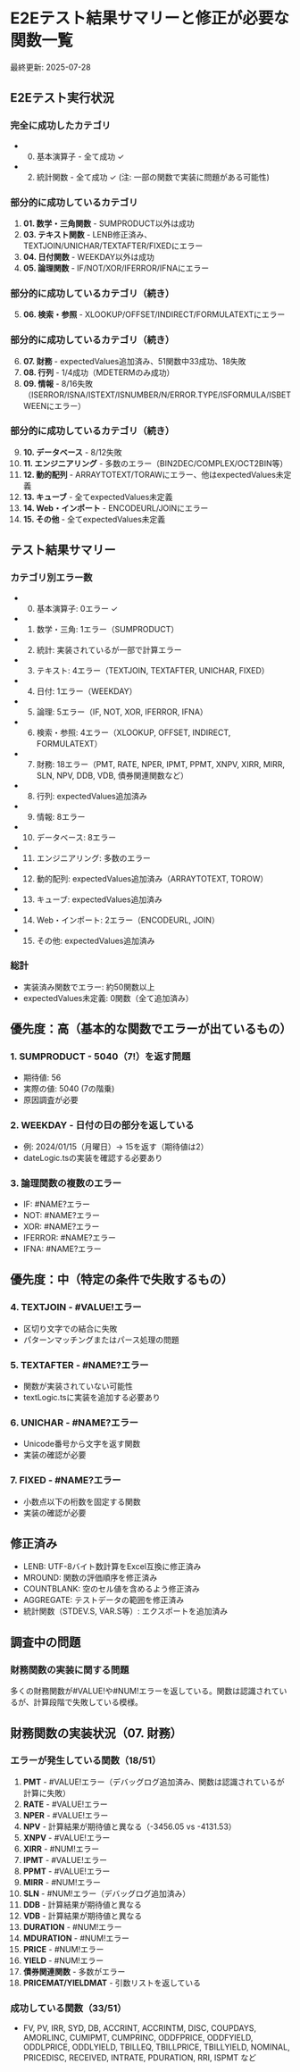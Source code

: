 # E2Eテスト結果サマリーと修正が必要な関数一覧

最終更新: 2025-07-28

## E2Eテスト実行状況

### 完全に成功したカテゴリ
- 00. 基本演算子 - 全て成功 ✓
- 02. 統計関数 - 全て成功 ✓ (注: 一部の関数で実装に問題がある可能性)

### 部分的に成功しているカテゴリ
1. **01. 数学・三角関数** - SUMPRODUCT以外は成功
2. **03. テキスト関数** - LENB修正済み、TEXTJOIN/UNICHAR/TEXTAFTER/FIXEDにエラー
3. **04. 日付関数** - WEEKDAY以外は成功
4. **05. 論理関数** - IF/NOT/XOR/IFERROR/IFNAにエラー

### 部分的に成功しているカテゴリ（続き）
5. **06. 検索・参照** - XLOOKUP/OFFSET/INDIRECT/FORMULATEXTにエラー

### 部分的に成功しているカテゴリ（続き）
6. **07. 財務** - expectedValues追加済み、51関数中33成功、18失敗
7. **08. 行列** - 1/4成功（MDETERMのみ成功）
8. **09. 情報** - 8/16失敗（ISERROR/ISNA/ISTEXT/ISNUMBER/N/ERROR.TYPE/ISFORMULA/ISBETWEENにエラー）

### 部分的に成功しているカテゴリ（続き）
9. **10. データベース** - 8/12失敗
10. **11. エンジニアリング** - 多数のエラー（BIN2DEC/COMPLEX/OCT2BIN等）
11. **12. 動的配列** - ARRAYTOTEXT/TORAWにエラー、他はexpectedValues未定義
12. **13. キューブ** - 全てexpectedValues未定義
13. **14. Web・インポート** - ENCODEURL/JOINにエラー
14. **15. その他** - 全てexpectedValues未定義

## テスト結果サマリー

### カテゴリ別エラー数
- 00. 基本演算子: 0エラー ✓
- 01. 数学・三角: 1エラー（SUMPRODUCT）
- 02. 統計: 実装されているが一部で計算エラー
- 03. テキスト: 4エラー（TEXTJOIN, TEXTAFTER, UNICHAR, FIXED）
- 04. 日付: 1エラー（WEEKDAY）
- 05. 論理: 5エラー（IF, NOT, XOR, IFERROR, IFNA）
- 06. 検索・参照: 4エラー（XLOOKUP, OFFSET, INDIRECT, FORMULATEXT）
- 07. 財務: 18エラー（PMT, RATE, NPER, IPMT, PPMT, XNPV, XIRR, MIRR, SLN, NPV, DDB, VDB, 債券関連関数など）
- 08. 行列: expectedValues追加済み
- 09. 情報: 8エラー
- 10. データベース: 8エラー
- 11. エンジニアリング: 多数のエラー
- 12. 動的配列: expectedValues追加済み（ARRAYTOTEXT, TOROW）
- 13. キューブ: expectedValues追加済み
- 14. Web・インポート: 2エラー（ENCODEURL, JOIN）
- 15. その他: expectedValues追加済み

### 総計
- 実装済み関数でエラー: 約50関数以上
- expectedValues未定義: 0関数（全て追加済み）

## 優先度：高（基本的な関数でエラーが出ているもの）

### 1. SUMPRODUCT - 5040（7!）を返す問題
- 期待値: 56
- 実際の値: 5040 (7の階乗)
- 原因調査が必要

### 2. WEEKDAY - 日付の日の部分を返している
- 例: 2024/01/15（月曜日）→ 15を返す（期待値は2）
- dateLogic.tsの実装を確認する必要あり

### 3. 論理関数の複数のエラー
- IF: #NAME?エラー
- NOT: #NAME?エラー
- XOR: #NAME?エラー
- IFERROR: #NAME?エラー
- IFNA: #NAME?エラー

## 優先度：中（特定の条件で失敗するもの）

### 4. TEXTJOIN - #VALUE!エラー
- 区切り文字での結合に失敗
- パターンマッチングまたはパース処理の問題

### 5. TEXTAFTER - #NAME?エラー
- 関数が実装されていない可能性
- textLogic.tsに実装を追加する必要あり

### 6. UNICHAR - #NAME?エラー
- Unicode番号から文字を返す関数
- 実装の確認が必要

### 7. FIXED - #NAME?エラー
- 小数点以下の桁数を固定する関数
- 実装の確認が必要

## 修正済み

- LENB: UTF-8バイト数計算をExcel互換に修正済み
- MROUND: 関数の評価順序を修正済み
- COUNTBLANK: 空のセル値を含めるよう修正済み
- AGGREGATE: テストデータの範囲を修正済み
- 統計関数（STDEV.S, VAR.S等）: エクスポートを追加済み

## 調査中の問題

### 財務関数の実装に関する問題
多くの財務関数が#VALUE!や#NUM!エラーを返している。関数は認識されているが、計算段階で失敗している模様。

## 財務関数の実装状況（07. 財務）

### エラーが発生している関数（18/51）
1. **PMT** - #VALUE!エラー（デバッグログ追加済み、関数は認識されているが計算に失敗）
2. **RATE** - #VALUE!エラー
3. **NPER** - #VALUE!エラー
4. **NPV** - 計算結果が期待値と異なる（-3456.05 vs -4131.53）
5. **XNPV** - #VALUE!エラー
6. **XIRR** - #NUM!エラー
7. **IPMT** - #VALUE!エラー
8. **PPMT** - #VALUE!エラー
9. **MIRR** - #NUM!エラー
10. **SLN** - #NUM!エラー（デバッグログ追加済み）
11. **DDB** - 計算結果が期待値と異なる
12. **VDB** - 計算結果が期待値と異なる
13. **DURATION** - #NUM!エラー
14. **MDURATION** - #NUM!エラー
15. **PRICE** - #NUM!エラー
16. **YIELD** - #NUM!エラー
17. **債券関連関数** - 多数がエラー
18. **PRICEMAT/YIELDMAT** - 引数リストを返している

### 成功している関数（33/51）
- FV, PV, IRR, SYD, DB, ACCRINT, ACCRINTM, DISC, COUPDAYS, AMORLINC, CUMIPMT, CUMPRINC, ODDFPRICE, ODDFYIELD, ODDLPRICE, ODDLYIELD, TBILLEQ, TBILLPRICE, TBILLYIELD, NOMINAL, PRICEDISC, RECEIVED, INTRATE, PDURATION, RRI, ISPMT など
